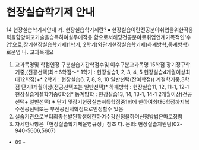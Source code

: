 # 현장실습학기제 안내

14 현장실습학기제안내
가. 현장실습학기제란?
￭ 현장실습이란전공분야취업을위한적응력을함양하고기술을습득하여실무에적응
함으로서해당전공분야로취업연계가목적인‘수업’으로,장기현장실습학기제(1학기,
2학기)와단기현장실습학기제(하계방학,동계방학)로운영
나. 교과목개요
1) 교과목명및 학점인정
구분실습기간학점수및 이수구분교과목명
15학점
장기정규학기중,(전공선택(최소6학점～* 1학기 : 현장실습1, 2, 3, 4, 5
현장실습4개월이상최대12학점)+* 2학기 : 현장실습6, 7, 8, 9, 10
일반선택(잔여학점))
계절학기중,3학점
단기1개월이상(전공선택또는 일반선택)* 하계방학 : 현장실습11, 12, 11-1, 12-1
현장실습계절학기중6학점* 동계방학 : 현장실습13, 14, 13-1, 14-1
2개월이상(전공선택+ 일반선택)
※ 단기 및장기현장실습취득학점중1회에 한하여최대6학점까지복수전공선택또는
부전공선택학점으로인정할수 있음
2) 실습기관으로부터최종선발된학생에한하여수강신청을하며신청방법은따로정함
3) 자세한사항은「현장실습학기제운영규정」참조
다. 문의: 현장실습지원팀(02-940-5606,5607)
- 89 -

